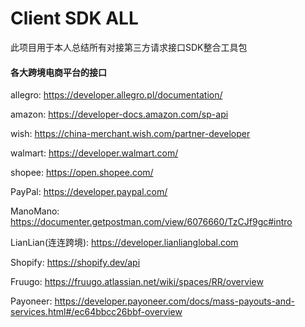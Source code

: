 Client SDK ALL
===========
此项目用于本人总结所有对接第三方请求接口SDK整合工具包









#### 各大跨境电商平台的接口

allegro: https://developer.allegro.pl/documentation/

amazon: https://developer-docs.amazon.com/sp-api

wish: https://china-merchant.wish.com/partner-developer

walmart: https://developer.walmart.com/

shopee: https://open.shopee.com/

PayPal: https://developer.paypal.com/

ManoMano: https://documenter.getpostman.com/view/6076660/TzCJf9gc#intro

LianLian(连连跨境): https://developer.lianlianglobal.com

Shopify: https://shopify.dev/api

Fruugo: https://fruugo.atlassian.net/wiki/spaces/RR/overview

Payoneer: https://developer.payoneer.com/docs/mass-payouts-and-services.html#/ec64bbcc26bbf-overview